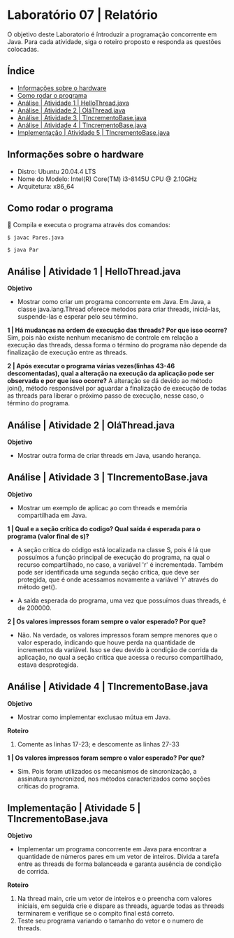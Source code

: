 # Laboratório 07 | Relatório
O objetivo deste Laboratorio é ́introduzir a programação concorrente em Java. Para
cada atividade, siga o roteiro proposto e responda as questões colocadas.

## Índice
* [Informações sobre o hardware](#informações-sobre-o-hardware)
* [Como rodar o programa](#como-rodar-o-programa)
* [Análise | Atividade 1 | HelloThread.java](#análise--atividade-1--hellothreadjava)
* [Análise | Atividade 2 | OláThread.java](#análise--atividade-2--oláthreadjava)
* [Análise | Atividade 3 | TIncrementoBase.java](#análise--atividade-3--tincrementobasejava)
* [Análise | Atividade 4 | TIncrementoBase.java](#análise--atividade-4--tincrementobasejava)
* [Implementação | Atividade 5 | TIncrementoBase.java](#implementação--atividade-5--tincrementobasejava)

## Informações sobre o hardware
- Distro: Ubuntu 20.04.4 LTS
- Nome do Modelo: Intel(R) Core(TM) i3-8145U CPU @ 2.10GHz
- Arquitetura: x86_64

## Como rodar o programa
:thinking: Compila e executa o programa através dos comandos:
```
$ javac Pares.java
```
```
$ java Par
```

## Análise | Atividade 1 | HelloThread.java

**Objetivo** 
- Mostrar como criar um programa concorrente em Java. Em Java, a classe java.lang.Thread oferece metodos para criar threads,
iniciá-las, suspende-las e esperar pelo seu término.

**1 | Há mudanças na ordem de execução das threads? Por que isso ocorre?**
Sim, pois não existe nenhum mecanismo de controle em relação a execução das threads, dessa forma o término do programa não depende da finalização de execução entre as threads.

**2 | Após executar o programa várias vezes(linhas 43-46 descomentadas), qual a alteração na execução da aplicação pode ser observada e por que isso ocorre?**
A alteração se dá devido ao método join(), método responsável por aguardar a finalização de execução de todas as threads para liberar o próximo passo de execução, nesse caso, o término do programa.

## Análise | Atividade 2 | OláThread.java

**Objetivo** 
- Mostrar outra forma de criar threads em Java, usando herança.

## Análise | Atividade 3 | TIncrementoBase.java

**Objetivo** 
- Mostrar um exemplo de aplicac ̧ao com threads e memória compartilhada em Java.

**1 | Qual e a seção crítica do codigo? Qual saída é esperada para o programa (valor final de s)?**
- A seção crítica do código está localizada na classe S, pois é lá que possuímos a função principal de execução do programa, na qual o recurso compartilhado, no caso, a variável 'r' é incrementada. Também pode ser identificada uma segunda seção crítica, que deve ser protegida, que é onde acessamos novamente a variável 'r' através do método get().

- A saída esperada do programa, uma vez que possuímos duas threads, é de 200000.

**2 | Os valores impressos foram sempre o valor esperado? Por que?**
- Não. Na verdade, os valores impressos foram sempre menores que o valor esperado, indicando que houve perda na quantidade de incrementos da variável. Isso se deu devido à condição de corrida da aplicação, no qual a seção crítica que acessa o recurso compartilhado, estava desprotegida.

## Análise | Atividade 4 | TIncrementoBase.java

**Objetivo** 
- Mostrar como implementar exclusao mútua em Java.

**Roteiro**
1. Comente as linhas 17-23; e descomente as linhas 27-33 

**1 | Os valores impressos foram sempre o valor esperado? Por que?**
- Sim. Pois foram utilizados os mecanismos de sincronização, a assinatura syncronized, nos métodos caracterizados como seções críticas do programa.

## Implementação | Atividade 5 | TIncrementoBase.java

**Objetivo** 
- Implementar um programa concorrente em Java para encontrar a quantidade de números pares em um vetor de inteiros. Divida a tarefa entre as threads de forma balanceada e garanta ausência de condição de corrida.

**Roteiro**
1. Na thread main, crie um vetor de inteiros e o preencha com valores iniciais, em
seguida crie e dispare as threads, aguarde todas as threads terminarem e verifique
se o compito final está correto.
2. Teste seu programa variando o tamanho do vetor e o numero de threads.
